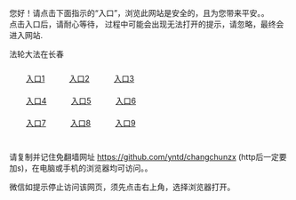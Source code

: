 您好！请点击下面指示的“入口”，浏览此网站是安全的，且为您带来平安。。 <br/>
点击入口后，请耐心等待， 过程中可能会出现无法打开的提示，请忽略，最终会进入网站. </br>

法轮大法在长春<br/>
<div style="padding:10px"><a style="margin:20px" target="_blank" href="https://d1h9kj2r0ogvja.cloudfront.net/2Qpsp?tlqiqs" id="ccLink1" rel="nofollow">入口1</a> <a target="_blank" style="margin:20px" href="https://d3hcsd6k5scqvh.cloudfront.net/2Qpsp?ihnbuhfm" id="ccLink2" rel="nofollow">入口2</a> <a style="margin:20px" target="_blank" href="https://d1v0kwmk0dszio.cloudfront.net/2Qpsp?tvdjnr" id="ccLink3" rel="nofollow">入口3</a></div>

<div style="padding:10px" ><a style="margin:20px" target="_blank" href="https://d1h9kj2r0ogvja.cloudfront.net/2Qpsp?tlqiqs" id="ccLink4" rel="nofollow">入口4</a> <a style="margin:20px" href="https://d3hcsd6k5scqvh.cloudfront.net/2Qpsp?ihnbuhfm" target="_blank" id="ccLink5" rel="nofollow">入口5</a> <a style="margin:20px" href="https://d1v0kwmk0dszio.cloudfront.net/2Qpsp?tvdjnr" target="_blank" id="ccLink6" rel="nofollow">入口6</a></div>

<div style="padding:10px"><a style="margin:20px" target="_blank" href="https://d1h9kj2r0ogvja.cloudfront.net/2Qpsp?tlqiqs" id="ccLink7" rel="nofollow">入口7</a> <a style="margin:20px" href="https://d3hcsd6k5scqvh.cloudfront.net/2Qpsp?ihnbuhfm" target="_blank" id="ccLink8" rel="nofollow">入口8</a> <a style="margin:20px" target="_blank" href="https://d1v0kwmk0dszio.cloudfront.net/2Qpsp?tvdjnr" id="ccLink9" rel="nofollow">入口9</a></div>

<br/>



请复制并记住免翻墙网址 https://github.com/yntd/changchunzx (http后一定要加s)，在电脑或手机的浏览器均可访问。。<br/>

微信如提示停止访问该网页，须先点击右上角，选择浏览器打开。
